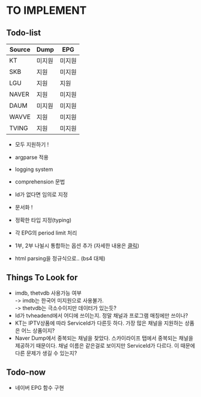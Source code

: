 # TO IMPLEMENT

## Todo-list

| Source | Dump   | EPG    |
| ------ | ------ | ------ |
| KT     | 미지원 | 미지원 |
| SKB    | 지원   | 미지원 |
| LGU    | 지원   | 지원   |
| NAVER  | 지원   | 미지원 |
| DAUM   | 미지원 | 미지원 |
| WAVVE  | 지원   | 미지원 |
| TVING  | 지원   | 미지원 |

- 모두 지원하기 !

- argparse 적용

- logging system

- comprehension 문법

- Id가 없다면 임의로 지정

- 문서화 !

- 정확한 타입 지정(typing)

- 각 EPG의 period limit 처리

- 1부, 2부 나뉠시 통합하는 옵션 추가 (자세한 내용은 [클릭](https://www.clien.net/service/board/cm_nas/12566572))

- html parsing을 정규식으로.. (bs4 대체)

## Things To Look for

- imdb, thetvdb 사용가능 여부  
   -> imdb는 한국어 미지원으로 사용불가.  
   -> thetvdb는 극소수이지만 데이터가 있는듯?
  </br>
- Id가 tvheadend에서 어디에 쓰이는지. 정말 채널과 프로그램 매칭에만 쓰이나?
- KT는 IPTV상품에 따라 ServiceId가 다른듯 하다. 가장 많은 채널을 지원하는 상품은 어느 상품이지?
- Naver Dump에서 중복되는 채널을 찾았다. 스카이라이프 탭에서 중복되는 채널을 제공하기 때문이다. 채널 이름은 같은걸로 보이지만 ServiceId가 다르다. 이 때문에 다른 문제가 생길 수 있는지?

## Todo-now

- 네이버 EPG 함수 구현
